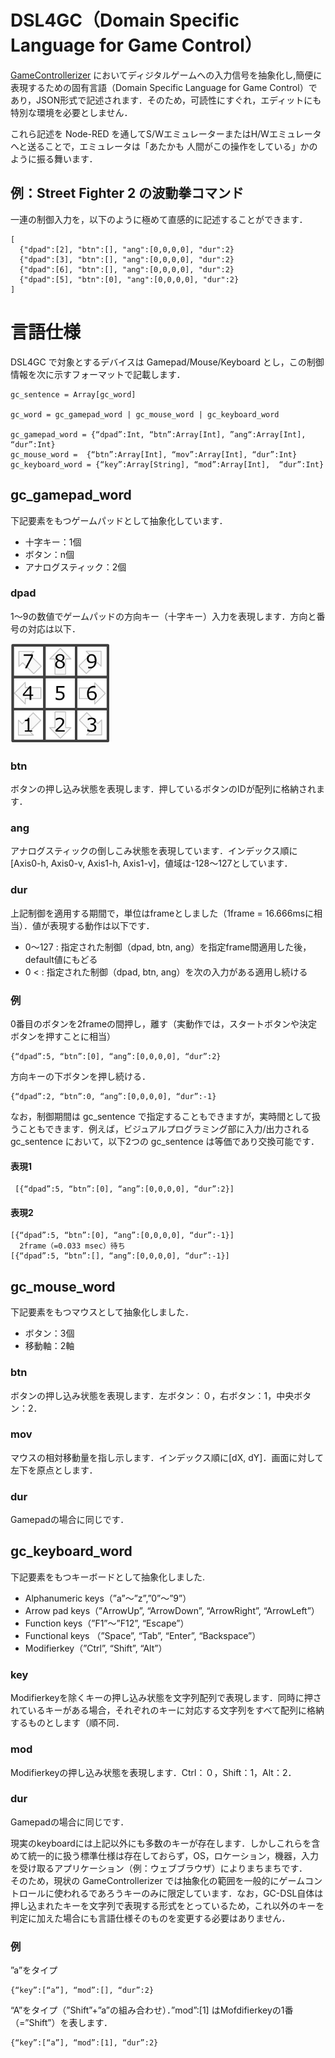 # DSL4GC（Domain Specific Language for Game Control）

[GameControllerizer](../README.md) においてディジタルゲームへの入力信号を抽象化し,簡便に表現するための固有言語（Domain Specific Language for Game Control）であり，JSON形式で記述されます．そのため，可読性にすぐれ，エディットにも特別な環境を必要としません．

これら記述を Node-RED を通してS/WエミュレーターまたはH/Wエミュレータへと送ることで，エミュレータは「あたかも
人間がこの操作をしている」かのように振る舞います．

## 例：Street Fighter 2 の波動拳コマンド

一連の制御入力を，以下のように極めて直感的に記述することができます．

```
[
  {"dpad":[2], "btn":[], "ang":[0,0,0,0], "dur":2}
  {"dpad":[3], "btn":[], "ang":[0,0,0,0], "dur":2}  
  {"dpad":[6], "btn":[], "ang":[0,0,0,0], "dur":2}
  {"dpad":[5], "btn":[0], "ang":[0,0,0,0], "dur":2}
]
```

# 言語仕様

DSL4GC で対象とするデバイスは Gamepad/Mouse/Keyboard とし，この制御情報を次に示すフォーマットで記載します．

```
gc_sentence = Array[gc_word]

gc_word = gc_gamepad_word | gc_mouse_word | gc_keyboard_word

gc_gamepad_word = {“dpad”:Int, “btn”:Array[Int], ”ang“:Array[Int], “dur”:Int}
gc_mouse_word =  {“btn”:Array[Int], “mov”:Array[Int], “dur”:Int}
gc_keyboard_word = {“key”:Array[String], “mod”:Array[Int],  “dur”:Int}
```

## gc_gamepad_word

下記要素をもつゲームパッドとして抽象化しています．

- 十字キー：1個
- ボタン：n個
- アナログスティック：2個

### dpad

1～9の数値でゲームパッドの方向キー（十字キー）入力を表現します．方向と番号の対応は以下．

<img src="./img/dpad.png" width="160px">

### btn
ボタンの押し込み状態を表現します．押しているボタンのIDが配列に格納されます．

### ang
アナログスティックの倒しこみ状態を表現しています．インデックス順に [Axis0-h, Axis0-v, Axis1-h, Axis1-v]，値域は-128～127としています．

### dur
上記制御を適用する期間で，単位はframeとしました（1frame = 16.666msに相当）．値が表現する動作は以下です．

- 0～127 : 指定された制御（dpad, btn, ang）を指定frame間適用した後，default値にもどる
- 0 < : 指定された制御（dpad, btn, ang）を次の入力がある適用し続ける

### 例
0番目のボタンを2frameの間押し，離す（実動作では，スタートボタンや決定ボタンを押すことに相当）
```
{“dpad”:5, “btn”:[0], “ang”:[0,0,0,0], “dur”:2}
```

方向キーの下ボタンを押し続ける．
```
{“dpad”:2, “btn”:0, “ang”:[0,0,0,0], “dur”:-1}
```

なお，制御期間は gc_sentence で指定することもできますが，実時間として扱うこともできます．例えば，ビジュアルプログラミング部に入力/出力される gc_sentence において，以下2つの gc_sentence は等価であり交換可能です．

#### 表現1
```
 [{“dpad”:5, “btn”:[0], “ang”:[0,0,0,0], “dur”:2}]
```

#### 表現2
```
[{“dpad”:5, “btn”:[0], “ang”:[0,0,0,0], “dur”:-1}]
  2frame（=0.033 msec）待ち
[{“dpad”:5, “btn”:[], “ang”:[0,0,0,0], “dur”:-1}]
```
 
## gc_mouse_word
下記要素をもつマウスとして抽象化しました．
- ボタン：3個
- 移動軸：2軸

### btn
ボタンの押し込み状態を表現します．左ボタン：０，右ボタン：1，中央ボタン：2．

### mov
マウスの相対移動量を指し示します．インデックス順に[dX, dY]．画面に対して左下を原点とします．

### dur
Gamepadの場合に同じです．

## gc_keyboard_word
下記要素をもつキーボードとして抽象化しました.

- Alphanumeric keys（”a”～”z”,”0”～”9”）
- Arrow pad keys（”ArrowUp”, “ArrowDown”, “ArrowRight”, “ArrowLeft”）
- Function keys（”F1”～”F12”, “Escape”）
- Functional keys （”Space”, “Tab”, “Enter”, “Backspace”）
- Modifierkey（”Ctrl”, “Shift”, “Alt”）

### key
Modifierkeyを除くキーの押し込み状態を文字列配列で表現します．同時に押されているキーがある場合，それぞれのキーに対応する文字列をすべて配列に格納するものとします（順不同．

### mod
Modifierkeyの押し込み状態を表現します．Ctrl：０，Shift：1，Alt：2．

### dur
Gamepadの場合に同じです．

現実のkeyboardには上記以外にも多数のキーが存在します．しかしこれらを含めて統一的に扱う標準仕様は存在しておらず，OS，ロケーション，機器，入力を受け取るアプリケーション（例：ウェブブラウザ）によりまちまちです．  
そのため，現状の GameControllerizer では抽象化の範囲を一般的にゲームコントロールに使われるであろうキーのみに限定しています．なお，GC-DSL自体は押し込まれたキーを文字列で表現する形式をとっているため，これ以外のキーを判定に加えた場合にも言語仕様そのものを変更する必要はありません．

### 例

”a”をタイプ
```
{“key”:[“a”], “mod”:[], “dur”:2}
```

“A”をタイプ（”Shift”+”a”の組み合わせ）．”mod”:[1] はMofdifierkeyの1番（=”Shift”）を表します．
```
{“key”:[“a”], “mod”:[1], “dur”:2}
```
